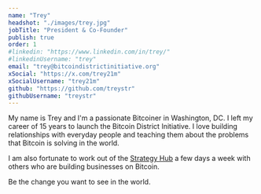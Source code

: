 ```yaml
---
name: "Trey"
headshot: "./images/trey.jpg"
jobTitle: "President & Co-Founder"
publish: true
order: 1
#linkedin: "https://www.linkedin.com/in/trey/"
#linkedinUsername: "trey"
email: "trey@bitcoindistrictinitiative.org"
xSocial: "https://x.com/trey21m"
xSocialUsername: "trey21m"
github: "https://github.com/treystr"
githubUsername: "treystr"
---
```


My name is Trey and I'm a passionate Bitcoiner in Washington, DC. I left my career of 15 years to launch the Bitcoin District Initiative. I love building relationships with everyday people and teaching them about the problems that Bitcoin is solving in the world.

I am also fortunate to work out of the [Strategy Hub](https://strategy.com/hub) a few days a week with others who are building businesses on Bitcoin.

Be the change you want to see in the world.